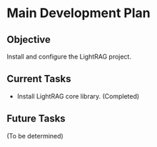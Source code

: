 # Main Development Plan

## Objective
Install and configure the LightRAG project.

## Current Tasks
- Install LightRAG core library. (Completed)

## Future Tasks
(To be determined)